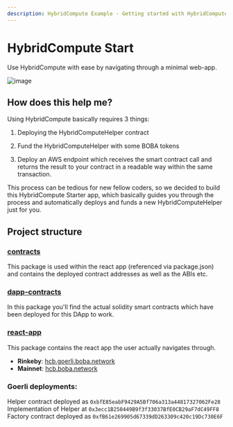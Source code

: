 ```yaml
---
description: HybridCompute Example - Getting started with HybridCompute
---
```


# HybridCompute Start

Use HybridCompute with ease by navigating through a minimal web-app.

![image](https://user-images.githubusercontent.com/28724551/165357134-7ed58663-e887-43bc-814b-0deb3470157e.png)

## How does this help me?

Using HybridCompute basically requires 3 things:

1. Deploying the HybridComputeHelper contract

2. Fund the HybridComputeHelper with some BOBA tokens

3. Deploy an AWS endpoint which receives the smart contract call and returns the result to your contract in a readable way within the same transaction.

This process can be tedious for new fellow coders, so we decided to build this HybridCompute Starter app, which basically guides you through the process and automatically deploys and funds a new HybridComputeHelper just for you.

## Project structure

### [contracts](https://github.com/bobanetwork/boba/tree/develop/boba_community/hc-start/packages/contracts)

This package is used within the react app (referenced via package.json) and contains the deployed contract addresses as well as the ABIs etc.

### [dapp-contracts](https://github.com/bobanetwork/boba/tree/develop/boba_community/hc-start/packages/dapp-contracts)

In this package you'll find the actual solidity smart contracts which have been deployed for this DApp to work.

### [react-app](https://github.com/bobanetwork/boba/tree/develop/boba_community/hc-start/packages/react-app)

This package contains the react app the user actually navigates through.

* **Rinkeby**: [hcb.goerli.boba.network](https://hcb.goerli.boba.network/)
* **Mainnet**: [hcb.boba.network](https://hcb.boba.network/)


### Goerli deployments:
Helper contract deployed as `0xbfE85eabF9429A5Bf706a313a44817327062Fe28`
Implementation of Helper at `0x3ecc1B250449B9f3f33037BfE0CB29aF7dC49FF8`
Factory contract deployed as `0xfB61e269905d67339dD263309c420c19Dc730E6F`
